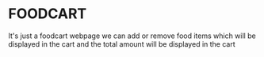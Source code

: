 # FOODCART
 It's just a foodcart webpage we can add or remove food items which will be displayed in the cart and the total amount will be displayed in the cart
